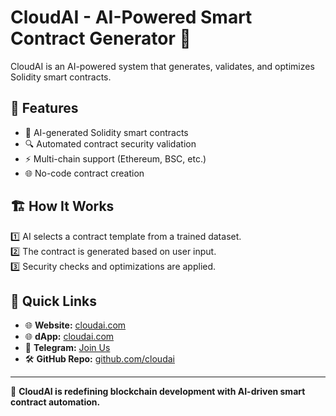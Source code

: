 # CloudAI - AI-Powered Smart Contract Generator 🚀  

CloudAI is an AI-powered system that generates, validates, and optimizes Solidity smart contracts.  

## 📌 Features  
- 🤖 AI-generated Solidity smart contracts  
- 🔍 Automated contract security validation  
- ⚡ Multi-chain support (Ethereum, BSC, etc.)  
- 🌐 No-code contract creation  

## 🏗️ How It Works  
1️⃣ AI selects a contract template from a trained dataset.  
2️⃣ The contract is generated based on user input.  
3️⃣ Security checks and optimizations are applied.  

## 🔗 Quick Links  
- 🌐 **Website:** [cloudai.com](https://cloud-ai.io/)
- 🌐 **dApp:** [cloudai.com](https://app.cloud-ai.io)
- 📢 **Telegram:** [Join Us](https://t.me/JoinCloudAI)  
- 🛠 **GitHub Repo:** [github.com/cloudai](https://github.com/Cloud-AI-io)  

---
🚀 **CloudAI is redefining blockchain development with AI-driven smart contract automation.**  
